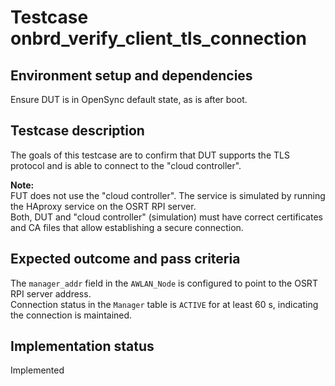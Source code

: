 # Testcase onbrd_verify_client_tls_connection

## Environment setup and dependencies

Ensure DUT is in OpenSync default state, as is after boot.

## Testcase description

The goals of this testcase are to confirm that DUT supports the TLS protocol
and is able to connect to the "cloud controller".

**Note:**\
FUT does not use the "cloud controller". The service is simulated by
running the HAproxy service on the OSRT RPI server.\
Both, DUT and "cloud controller" (simulation) must have correct certificates
and CA files that allow establishing a secure connection.

## Expected outcome and pass criteria

The `manager_addr` field in the `AWLAN_Node` is configured to point to the OSRT
RPI server address.\
Connection status in the `Manager` table is `ACTIVE` for at least 60 s,
indicating the connection is maintained.

## Implementation status

Implemented
